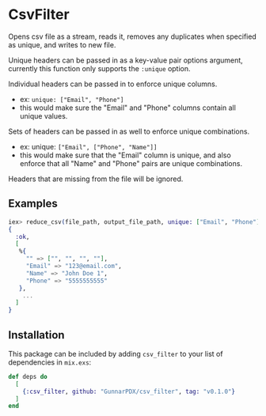 # CsvFilter

Opens csv file as a stream, reads it, removes any duplicates when specified as unique, and writes to new file.

  Unique headers can be passed in as a key-value pair options argument, currently this function only supports the `:unique` option.

  Individual headers can be passed in to enforce unique columns.
  - ex: `unique: ["Email", "Phone"]`
  - this would make sure the "Email" and "Phone" columns contain all unique values.

  Sets of headers can be passed in as well to enforce unique combinations.
  - ex: unique: `["Email", ["Phone", "Name"]]`
  - this would make sure that the "Email" column is unique, and also enforce that all "Name" and "Phone" pairs are unique combinations.

  Headers that are missing from the file will be ignored.

  ## Examples
  ```elixir
  iex> reduce_csv(file_path, output_file_path, unique: ["Email", "Phone"])
  {
    :ok,
    [
     %{
       "" => ["", "", "", ""],
       "Email" => "123@email.com",
       "Name" => "John Doe 1",
       "Phone" => "5555555555"
     },
      ...
    ]
  }
  ```


## Installation

This package can be included by adding `csv_filter` to your list of dependencies in `mix.exs`:

```elixir
def deps do
  [
    {:csv_filter, github: "GunnarPDX/csv_filter", tag: "v0.1.0"}
  ]
end
```

